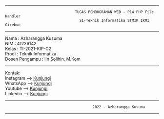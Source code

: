 -------------------------------------------------------------------------------------------------------------------------------
                                    TUGAS PEMROGRAMAN WEB - P14 PHP File Handler
                                      S1-Teknik Informatika STMIK IKMI Cirebon
-------------------------------------------------------------------------------------------------------------------------------

Nama           :  Azharangga Kusuma <br>
NIM            :  41226142 <br>
Kelas          :  TI-2021-KIP-C2 <br>
Prodi          :  Teknik Informatika <br>
Dosen Pengampu :  Iin Solihin, M.Kom <br>

-------------------------------------------------------------------------------------------------------------------------------

Kontak:<br>
Instagram --> <a href="https://instagram.com/azharangga_kusuma">Kunjungi</a> <br>
WhatsApp  --> <a href="https://wa.me/+62895364527280">Kunjungi</a> <br>
Youtube   --> <a href="https://youtube.com/channel/UCnKjszzhKbvQ9zqbo9kKjpg">Kunjungi</a> <br>
Linkedin  --> <a href="https://www.linkedin.com/in/azharangga-kusuma-9a30911a0/">Kunjungi</a> <br>

-------------------------------------------------------------------------------------------------------------------------------
                                            2022 - Azharangga Kusuma
-------------------------------------------------------------------------------------------------------------------------------
